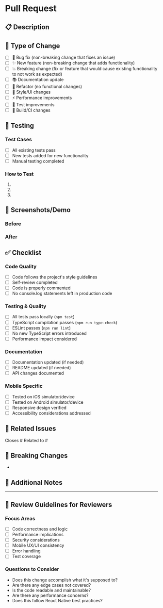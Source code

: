 # Pull Request

## 📋 Description

<!-- Briefly describe what this PR does and why it's needed -->

## 🔄 Type of Change

<!-- Check the relevant option(s) -->
- [ ] 🐛 Bug fix (non-breaking change that fixes an issue)
- [ ] ✨ New feature (non-breaking change that adds functionality)
- [ ] 💥 Breaking change (fix or feature that would cause existing
  functionality to not work as expected)
- [ ] 📚 Documentation update
- [ ] 🔧 Refactor (no functional changes)
- [ ] 🎨 Style/UI changes
- [ ] ⚡ Performance improvements
- [ ] 🧪 Test improvements
- [ ] 🔨 Build/CI changes

## 🧪 Testing

<!-- Describe the tests you ran and how reviewers can test this -->

### Test Cases

- [ ] All existing tests pass
- [ ] New tests added for new functionality
- [ ] Manual testing completed

### How to Test

<!-- Step-by-step instructions for testing this change -->

1.
2.
3.

## 📱 Screenshots/Demo
<!-- Add screenshots for UI changes or demo for new features -->

### Before
<!-- Screenshots or description of current state -->

### After
<!-- Screenshots or description after changes -->

## ✅ Checklist

<!-- Check all that apply -->

### Code Quality

- [ ] Code follows the project's style guidelines
- [ ] Self-review completed
- [ ] Code is properly commented
- [ ] No console.log statements left in production code

### Testing & Quality

- [ ] All tests pass locally (`npm test`)
- [ ] TypeScript compilation passes (`npm run type-check`)
- [ ] ESLint passes (`npm run lint`)
- [ ] No new TypeScript errors introduced
- [ ] Performance impact considered

### Documentation

- [ ] Documentation updated (if needed)
- [ ] README updated (if needed)
- [ ] API changes documented

### Mobile Specific

- [ ] Tested on iOS simulator/device
- [ ] Tested on Android simulator/device
- [ ] Responsive design verified
- [ ] Accessibility considerations addressed

## 🔗 Related Issues
<!-- Link any related issues -->
Closes #
Related to #

## 🚨 Breaking Changes
<!-- If this is a breaking change, describe what breaks and migration steps -->
-

## 📝 Additional Notes
<!-- Any additional information, considerations, or context -->

---

## 👀 Review Guidelines for Reviewers

### Focus Areas

- [ ] Code correctness and logic
- [ ] Performance implications
- [ ] Security considerations
- [ ] Mobile UX/UI consistency
- [ ] Error handling
- [ ] Test coverage

### Questions to Consider

- Does this change accomplish what it's supposed to?
- Are there any edge cases not covered?
- Is the code readable and maintainable?
- Are there any performance concerns?
- Does this follow React Native best practices?
